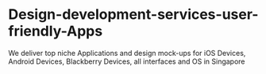 # Design-development-services-user-friendly-Apps
We deliver top niche Applications and design mock-ups for iOS Devices, Android Devices, Blackberry Devices, all interfaces and OS in Singapore
